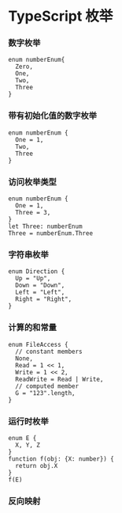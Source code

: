 # TypeScript 枚举

### 数字枚举
```
enum numberEnum{
  Zero,
  One,
  Two,
  Three
}
```
### 带有初始化值的数字枚举
```
enum numberEnum {
  One = 1,
  Two,
  Three
}
```
### 访问枚举类型
```
enum numberEnum {
  One = 1,
  Three = 3,
}
let Three: numberEnum
Three = numberEnum.Three
```
### 字符串枚举
```
enum Direction {
  Up = "Up",
  Down = "Down",
  Left = "Left",
  Right = "Right",
}
```
### 计算的和常量
```
enum FileAccess {
  // constant members
  None,
  Read = 1 << 1,
  Write = 1 << 2,
  ReadWrite = Read | Write,
  // computed member
  G = "123".length,
}
```
### 运行时枚举
```
enum E {
  X, Y, Z
}
function f(obj: {X: number}) {
  return obj.X
}
f(E)
```
### 反向映射
```

```